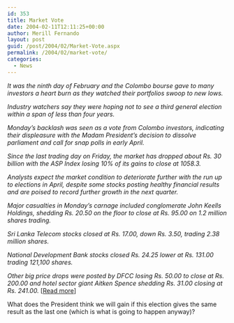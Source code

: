 ```yaml
---
id: 353
title: Market Vote
date: 2004-02-11T12:11:25+00:00
author: Merill Fernando
layout: post
guid: /post/2004/02/Market-Vote.aspx
permalink: /2004/02/market-vote/
categories:
  - News
---
```

<body xmlns="http://www.w3.org/1999/xhtml">
    <div class="Section1">
        <p class="MsoNormal">
            <i><span style=';font-style:italic'>It was the ninth day of February and the Colombo
            bourse gave to many investors a heart burn as they watched their portfolios swoop
            to new lows.</span></i>
        </p>
        <p class="MsoNormal">
            <i><span style=';font-style:italic'>Industry watchers say they were hoping not to
            see a third general election within a span of less than four years.</span></i>
        </p>
        <p class="MsoNormal">
            <i><span style=';font-style:italic'>Monday&rsquo;s backlash was seen as a vote from
            Colombo investors, indicating their displeasure with the Madam President&rsquo;s decision
            to dissolve parliament and call for snap polls in early April.</span></i>
        </p>
        <p class="MsoNormal">
            <i><span style=';font-style:italic'>Since the last trading day on Friday, the market
            has dropped about Rs. 30 billion with the ASP Index losing 10% of its gains to close
            at 1058.3.</span></i>
        </p>
        <p class="MsoNormal">
            <i><span style=';font-style:italic'>Analysts expect the market condition to deteriorate
            further with the run up to elections in April, despite some stocks posting healthy
            financial results and are poised to record further growth in the next quarter.</span></i>
        </p>
        <p class="MsoNormal">
            <i><span style=';font-style:italic'>Major casualties in Monday&rsquo;s carnage included
            conglomerate John Keells Holdings, shedding Rs. 20.50 on the floor to close at Rs.
            95.00 on 1.2 million shares trading.</span></i>
        </p>
        <p class="MsoNormal">
            <i><span style=';font-style:italic'>Sri Lanka Telecom stocks closed at Rs. 17.00,
            down Rs. 3.50, trading 2.38 million shares.</span></i>
        </p>
        <p class="MsoNormal">
            <i><span style=';font-style:italic'>National Development Bank stocks closed Rs. 24.25
            lower at Rs. 131.00 trading 121,100 shares.</span></i>
        </p>
        <p class="MsoNormal">
            <i><span style=';font-style:italic'>Other big price drops were posted by DFCC losing
            Rs. 50.00 to close at Rs. 200.00 and hotel sector giant Aitken Spence shedding Rs.
            31.00 closing at Rs. 241.00.</span></i> [<a href="http://www.lankabusinessonline.com/full_story.php?subcatcode=13&amp;subcatname=Equities&amp;newscode=712402970">Read
            more</a>]
        </p>
        <p class="MsoNormal">
            What does the President think we will gain if this election gives the same result
            as the last one (which is what is going to happen anyway)?
        </p>
    </div>
</body>